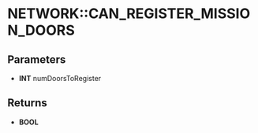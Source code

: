 # NETWORK::CAN_REGISTER_MISSION_DOORS

## Parameters
* **INT** numDoorsToRegister

## Returns
* **BOOL**